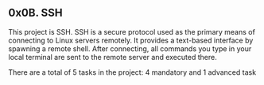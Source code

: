 ## 0x0B. SSH

This project is SSH. SSH is a secure protocol used as the primary means of connecting to Linux servers remotely. It provides a text-based interface by spawning a remote shell. After connecting, all commands you type in your local terminal are sent to the remote server and executed there.

There are a total of 5 tasks in the project:
4 mandatory and 1 advanced task

